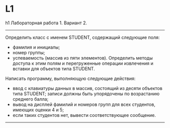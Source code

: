 ﻿# L1
h1 Лабораторная работа 1. Вариант 2.
***
Определить класс с именем STUDENT, содержащий следующие поля:

*  фамилия и инициалы; 
*  номер группы;
*  успеваемость (массив из пяти элементов).
Определить методы доступа к этим полям и перегруженные операции извлечения и вставки для объектов типа STUDENT.

Написать программу, выполняющую следующие действия:

*  ввод с клавиатуры данных в массив, состоящий из десяти объектов типа STUDENT; записи должны быть упорядочены по возрастанию среднего балла;
*  вывод на дисплей фамилий и номеров групп для всех студентов, имеющих оценки 4 и 5;
*  если таких студентов нет, вывести соответствующее сообщение. 
***